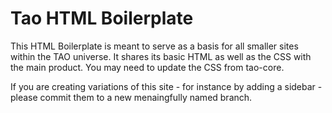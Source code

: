 # Tao HTML Boilerplate
This HTML Boilerplate is meant to serve as a basis for all smaller sites within the TAO universe. It shares its basic HTML as well as the CSS with the main product. You may need to update the CSS from tao-core.

If you are creating variations of this site - for instance by adding a sidebar - please commit them to a new menaingfully named branch.
